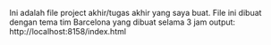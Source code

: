 Ini adalah file project akhir/tugas akhir yang saya buat.
File ini dibuat dengan tema tim Barcelona yang dibuat selama 3 jam
output:
http://localhost:8158/index.html
